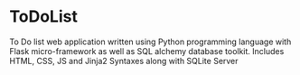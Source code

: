 # ToDoList
To Do list web application written using Python programming language with Flask micro-framework as well as SQL alchemy database toolkit. Includes HTML, CSS, JS and Jinja2 Syntaxes along with SQLite Server
